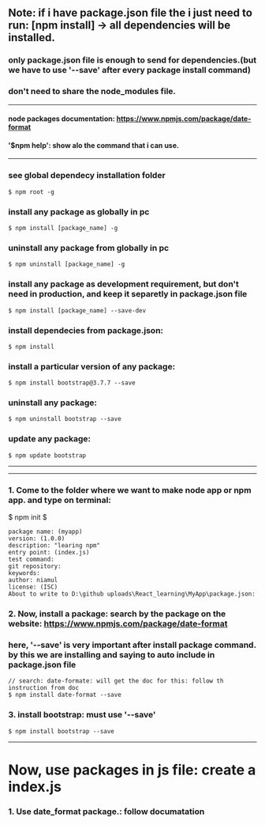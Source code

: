## Note: if i have package.json file the i just need to run: [npm install] -> all dependencies will be installed.
### only package.json file is enough to send for dependencies.(but we have to use '--save' after every package install command)
### don't need to share the node_modules file.
<hr>

#### node packages documentation: https://www.npmjs.com/package/date-format
#### '$npm help': show alo the command that i can use.
<hr>

### see global dependecy installation folder
```
$ npm root -g
```
### install any package as globally in pc
```
$ npm install [package_name] -g
```
### uninstall any package from globally in pc
```
$ npm uninstall [package_name] -g
```
### install any package as development requirement, but don't need in production, and keep it separetly in package.json file
```
$ npm install [package_name] --save-dev
```
### install dependecies from package.json:
```
$ npm install
```
### install a particular version of any package:
```
$ npm install bootstrap@3.7.7 --save
```
### uninstall any package:
```
$ npm uninstall bootstrap --save
```
### update any package:
```
$ npm update bootstrap
```

<hr><hr>

### 1. Come to the folder where we want to make node app or npm app. and type on terminal:
$ npm init
$
```
package name: (myapp)
version: (1.0.0)
description: "learing npm"
entry point: (index.js)
test command:
git repository:
keywords:
author: niamul
license: (ISC)
About to write to D:\github uploads\React_learning\MyApp\package.json:
```
### 2. Now, install a package: search by the package on the website: https://www.npmjs.com/package/date-format
### here, '--save' is very important after install package command. by this we are installing and saying to auto include in package.json file
```
// search: date-formate: will get the doc for this: follow th instruction from doc
$ npm install date-format --save 
```
### 3. install bootstrap: must use '--save'
```
$ npm install bootstrap --save
```
<hr>

# Now, use packages in js file: create a index.js
### 1. Use date_format package.: follow documatation
